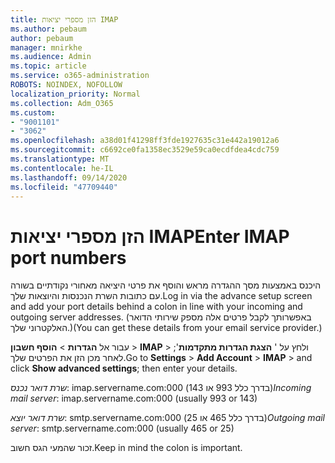 ```yaml
---
title: הזן מספרי יציאות IMAP
ms.author: pebaum
author: pebaum
manager: mnirkhe
ms.audience: Admin
ms.topic: article
ms.service: o365-administration
ROBOTS: NOINDEX, NOFOLLOW
localization_priority: Normal
ms.collection: Adm_O365
ms.custom:
- "9001101"
- "3062"
ms.openlocfilehash: a38d01f41298ff3fde1927635c31e442a19012a6
ms.sourcegitcommit: c6692ce0fa1358ec3529e59ca0ecdfdea4cdc759
ms.translationtype: MT
ms.contentlocale: he-IL
ms.lasthandoff: 09/14/2020
ms.locfileid: "47709440"
---
```

# <a name="enter-imap-port-numbers"></a><span data-ttu-id="7a287-102">הזן מספרי יציאות IMAP</span><span class="sxs-lookup"><span data-stu-id="7a287-102">Enter IMAP port numbers</span></span>

<span data-ttu-id="7a287-103">היכנס באמצעות מסך ההגדרה מראש והוסף את פרטי היציאה מאחורי נקודתיים בשורה עם כתובות השרת הנכנסות והיוצאות שלך.</span><span class="sxs-lookup"><span data-stu-id="7a287-103">Log in via the advance setup screen and add your port details behind a colon in line with your incoming and outgoing server addresses.</span></span> <span data-ttu-id="7a287-104">(באפשרותך לקבל פרטים אלה מספק שירותי הדואר האלקטרוני שלך.)</span><span class="sxs-lookup"><span data-stu-id="7a287-104">(You can get these details from your email service provider.)</span></span> 

<span data-ttu-id="7a287-105">עבור אל **הגדרות**  >  **הוסף חשבון**  >  **IMAP** > ולחץ על ' **הצגת הגדרות מתקדמות**'; לאחר מכן הזן את הפרטים שלך.</span><span class="sxs-lookup"><span data-stu-id="7a287-105">Go to **Settings** > **Add Account** > **IMAP** > and click **Show advanced settings**; then enter your details.</span></span> 

<span data-ttu-id="7a287-106">*שרת דואר נכנס*: imap.servername.com:000 (בדרך כלל 993 או 143)</span><span class="sxs-lookup"><span data-stu-id="7a287-106">*Incoming mail server*: imap.servername.com:000 (usually 993 or 143)</span></span> 

<span data-ttu-id="7a287-107">*שרת דואר יוצא*: smtp.servername.com:000 (בדרך כלל 465 או 25)</span><span class="sxs-lookup"><span data-stu-id="7a287-107">*Outgoing mail server*: smtp.servername.com:000 (usually 465 or 25)</span></span> 

<span data-ttu-id="7a287-108">זכור שהמעי הגס חשוב.</span><span class="sxs-lookup"><span data-stu-id="7a287-108">Keep in mind the colon is important.</span></span> 
